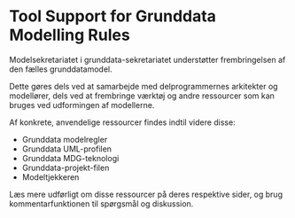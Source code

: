 Tool Support for Grunddata Modelling Rules
======
Modelsekretariatet i grunddata-sekretariatet understøtter frembringelsen af den fælles grunddatamodel.

Dette gøres dels ved at samarbejde med delprogrammernes arkitekter og modellører, dels ved at frembringe værktøj og andre ressourcer som kan bruges ved udformingen af modellerne.

Af konkrete, anvendelige ressourcer findes indtil videre disse:

* Grunddata modelregler
* Grunddata UML-profilen
* Grunddata MDG-teknologi
* Grunddata-projekt-filen
* Modeltjekkeren

Læs mere udførligt om disse ressourcer på deres respektive sider, og brug kommentarfunktionen til spørgsmål og diskussion.

 
